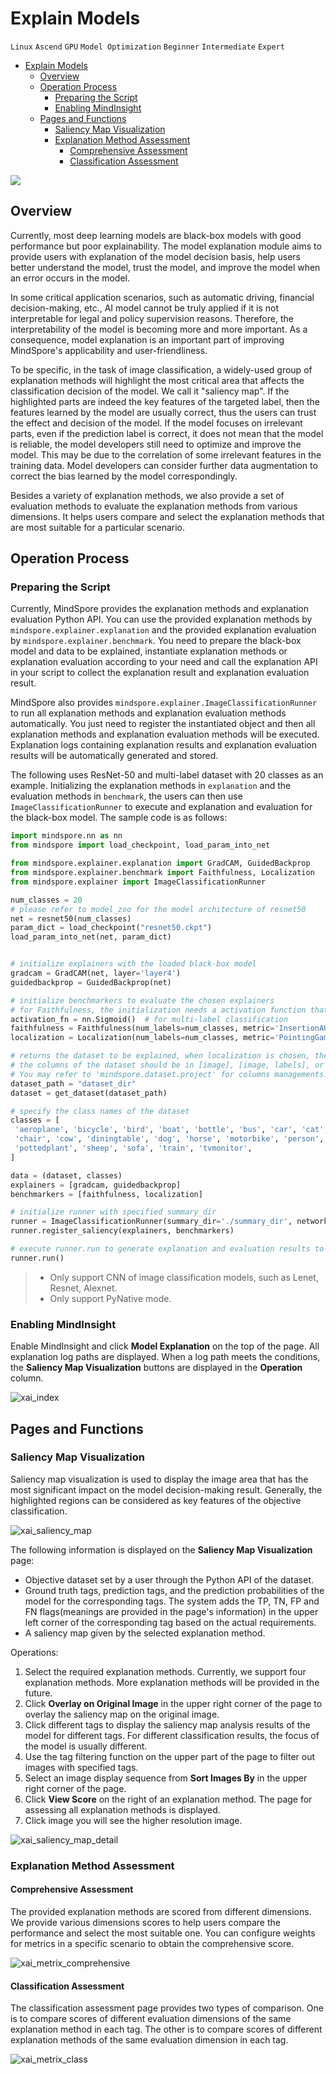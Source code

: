 # Explain Models

`Linux` `Ascend` `GPU` `Model Optimization` `Beginner` `Intermediate` `Expert`

<!-- TOC -->

- [Explain Models](#explain-models)
    - [Overview](#overview)
    - [Operation Process](#operation-process)
        - [Preparing the Script](#preparing-the-script)
        - [Enabling MindInsight](#enabling-mindinsight)
    - [Pages and Functions](#pages-and-functions)
        - [Saliency Map Visualization](#saliency-map-visualization)
        - [Explanation Method Assessment](#explanation-method-assessment)
            - [Comprehensive Assessment](#comprehensive-assessment)
            - [Classification Assessment](#classification-assessment)

<!--/ TOC -->

<a href="https://gitee.com/mindspore/docs/blob/master/tutorials/training/source_en/advanced_use/model_explaination.md" target="_blank"><img src="../_static/logo_source.png"></a>

## Overview

Currently, most deep learning models are black-box models with good performance but poor explainability. The model explanation module aims to provide users with explanation of the model decision basis, help users better understand the model, trust the model, and improve the model when an error occurs in the model.

In some critical application scenarios, such as automatic driving, financial decision-making, etc., AI model cannot be truly applied if it is not interpretable for legal and policy supervision reasons. Therefore, the interpretability of the model is becoming more and more important. As a consequence, model explanation is an important part of improving MindSpore's applicability and user-friendliness.

To be specific, in the task of image classification, a widely-used group of explanation methods will highlight the most critical area that affects the classification decision of the model. We call it "saliency map". If the highlighted parts are indeed the key features of the targeted label, then the features learned by the model are usually correct, thus the users can trust the effect and decision of the model. If the model focuses on irrelevant parts, even if the prediction label is correct, it does not mean that the model is reliable, the model developers still need to optimize and improve the model. This may be due to the correlation of some irrelevant features in the training data. Model developers can consider further data augmentation to correct the bias learned by the model correspondingly.

Besides a variety of explanation methods, we also provide a set of evaluation methods to evaluate the explanation methods from various dimensions. It helps users compare and select the explanation methods that are most suitable for a particular scenario.

## Operation Process

### Preparing the Script

Currently, MindSpore provides the explanation methods and explanation evaluation Python API. You can use the provided explanation methods by  `mindspore.explainer.explanation` and the provided explanation evaluation by `mindspore.explainer.benchmark`. You need to prepare the black-box model and data to be explained, instantiate explanation methods or explanation evaluation according to your need and call the explanation API in your script to collect the explanation result and explanation evaluation result.

MindSpore also provides `mindspore.explainer.ImageClassificationRunner` to run all explanation methods and explanation evaluation methods automatically. You just need to register the instantiated object and then all explanation methods and explanation evaluation methods will be executed. Explanation logs containing explanation results and explanation evaluation results will be automatically generated and stored.

The following uses ResNet-50 and multi-label dataset with 20 classes as an example. Initializing the explanation methods in `explanation` and the evaluation methods in `benchmark`, the users can then use `ImageClassificationRunner` to execute and explanation and evaluation for the black-box model. The sample code is as follows:

```python
import mindspore.nn as nn
from mindspore import load_checkpoint, load_param_into_net

from mindspore.explainer.explanation import GradCAM, GuidedBackprop
from mindspore.explainer.benchmark import Faithfulness, Localization
from mindspore.explainer import ImageClassificationRunner

num_classes = 20
# please refer to model_zoo for the model architecture of resnet50
net = resnet50(num_classes)
param_dict = load_checkpoint("resnet50.ckpt")
load_param_into_net(net, param_dict)


# initialize explainers with the loaded black-box model
gradcam = GradCAM(net, layer='layer4')
guidedbackprop = GuidedBackprop(net)

# initialize benchmarkers to evaluate the chosen explainers
# for Faithfulness, the initialization needs a activation function that transforms the output of the network to a probability is also needed.
activation_fn = nn.Sigmoid()  # for multi-label classification
faithfulness = Faithfulness(num_labels=num_classes, metric='InsertionAUC', activation_fn=activation_fn)
localization = Localization(num_labels=num_classes, metric='PointingGame')

# returns the dataset to be explained, when localization is chosen, the dataset is required to provide bounding box
# the columns of the dataset should be in [image], [image, labels], or [image, labels, bbox] (order matters).
# You may refer to 'mindspore.dataset.project' for columns managements.
dataset_path = "dataset_dir"
dataset = get_dataset(dataset_path)

# specify the class names of the dataset
classes = [
 'aeroplane', 'bicycle', 'bird', 'boat', 'bottle', 'bus', 'car', 'cat',
 'chair', 'cow', 'diningtable', 'dog', 'horse', 'motorbike', 'person',
 'pottedplant', 'sheep', 'sofa', 'train', 'tvmonitor',
]

data = (dataset, classes)
explainers = [gradcam, guidedbackprop]
benchmarkers = [faithfulness, localization]

# initialize runner with specified summary_dir
runner = ImageClassificationRunner(summary_dir='./summary_dir', network=net, activation_fn=activation_fn, data=data)
runner.register_saliency(explainers, benchmarkers)

# execute runner.run to generate explanation and evaluation results to save it to summary_dir
runner.run()
```

> - Only support CNN of image classification models, such as Lenet, Resnet, Alexnet.
> - Only support PyNative mode.

### Enabling MindInsight

Enable MindInsight and click **Model Explanation** on the top of the page. All explanation log paths are displayed. When a log path meets the conditions, the **Saliency Map Visualization** buttons are displayed in the **Operation** column.

![xai_index](./images/xai_index.png)

## Pages and Functions

### Saliency Map Visualization

Saliency map visualization is used to display the image area that has the most significant impact on the model decision-making result. Generally, the highlighted regions can be considered as key features of the objective classification.

![xai_saliency_map](./images/xai_saliency_map.png)

The following information is displayed on the **Saliency Map Visualization** page:

- Objective dataset set by a user through the Python API of the dataset.
- Ground truth tags, prediction tags, and the prediction probabilities of the model for the corresponding tags. The system adds the TP, TN, FP and FN flags(meanings are provided in the page's information) in the upper left corner of the corresponding tag based on the actual requirements.
- A saliency map given by the selected explanation method.

Operations:

1. Select the required explanation methods. Currently, we support four explanation methods. More explanation methods will be provided in the future.
2. Click **Overlay on Original Image** in the upper right corner of the page to overlay the saliency map on the original image.
3. Click different tags to display the saliency map analysis results of the model for different tags. For different classification results, the focus of the model is usually different.
4. Use the tag filtering function on the upper part of the page to filter out images with specified tags.
5. Select an image display sequence from **Sort Images By** in the upper right corner of the page.
6. Click **View Score** on the right of an explanation method. The page for assessing all explanation methods is displayed.
7. Click image you will see the higher resolution image.

![xai_saliency_map_detail](./images/xai_saliency_map_detail.png)

### Explanation Method Assessment

#### Comprehensive Assessment

The provided explanation methods are scored from different dimensions. We provide various dimensions scores to help users compare the performance and select the most suitable one. You can configure weights for metrics in a specific scenario to obtain the comprehensive score.

![xai_metrix_comprehensive](./images/xai_metrix_comprehensive.png)

#### Classification Assessment

The classification assessment page provides two types of comparison. One is to compare scores of different evaluation dimensions of the same explanation method in each tag. The other is to compare scores of different explanation methods of the same evaluation dimension in each tag.

![xai_metrix_class](./images/xai_metrix_class.png)
